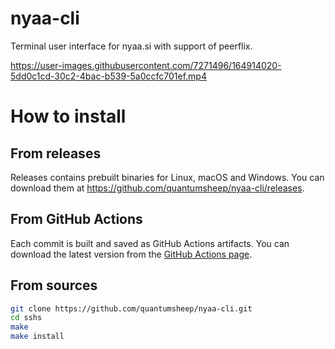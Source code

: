 # nyaa-cli
Terminal user interface for nyaa.si with support of peerflix.

https://user-images.githubusercontent.com/7271496/164914020-5dd0c1cd-30c2-4bac-b539-5a0ccfc701ef.mp4

# How to install

## From releases
Releases contains prebuilt binaries for Linux, macOS and Windows. You can download them at https://github.com/quantumsheep/nyaa-cli/releases.

## From GitHub Actions
Each commit is built and saved as GitHub Actions artifacts. You can download the latest version from the [GitHub Actions page](https://github.com/quantumsheep/nyaa-cli/actions?query=event%3Apush+is%3Asuccess+branch%3Amain).

## From sources
```bash
git clone https://github.com/quantumsheep/nyaa-cli.git
cd sshs
make
make install
```
